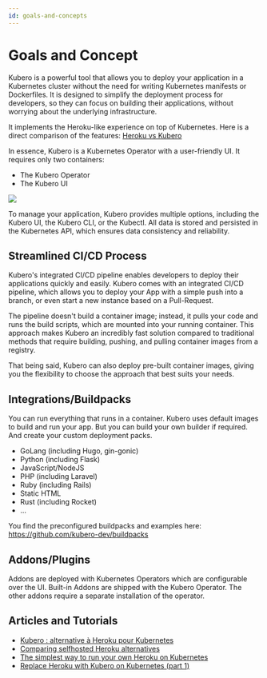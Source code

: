 ```yaml
---
id: goals-and-concepts
---
```



# Goals and Concept
Kubero is a powerful tool that allows you to deploy your application in a Kubernetes cluster without the need for writing Kubernetes manifests or Dockerfiles. It is designed to simplify the deployment process for developers, so they can focus on building their applications, without worrying about the underlying infrastructure.

It implements the Heroku-like experience on top of Kubernetes. Here is a direct comparison of the features:
[Heroku vs Kubero](comparison.md)

In essence, Kubero is a Kubernetes Operator with a user-friendly UI. It requires only two containers:
 - The Kubero Operator
 - The Kubero UI

<img src="https://raw.githubusercontent.com/kubero-dev/kubero/main/docs/img/highlevel.png" />

To manage your application, Kubero provides multiple options, including the Kubero UI, the Kubero CLI, or the Kubectl. All data is stored and persisted in the Kubernetes API, which ensures data consistency and reliability.

## Streamlined CI/CD Process
Kubero's integrated CI/CD pipeline enables developers to deploy their applications quickly and easily. Kubero comes with an integrated CI/CD pipeline, which allows you to deploy your App with a simple push into a branch, or even start a new instance based on a Pull-Request.

The pipeline doesn't build a container image; instead, it pulls your code and runs the build scripts, which are mounted into your running container. This approach makes Kubero an incredibly fast solution compared to traditional methods that require building, pushing, and pulling container images from a registry.

That being said, Kubero can also deploy pre-built container images, giving you the flexibility to choose the approach that best suits your needs.

## Integrations/Buildpacks

You can run everything that runs in a container. Kubero uses default images to build and run your app. But you can build your own builder if required. And create your custom deployment packs.

- GoLang (including Hugo, gin-gonic)
- Python (including Flask)
- JavaScript/NodeJS
- PHP (including Laravel)
- Ruby (including Rails)
- Static HTML
- Rust (including Rocket)
- ...


You find the preconfigured buildpacks and examples here:
https://github.com/kubero-dev/buildpacks

## Addons/Plugins
Addons are deployed with Kubernetes Operators which are configurable over the UI. Built-in Addons are shipped with the Kubero Operator. The other addons require a separate installation of the operator.

## Articles and Tutorials
 - [Kubero : alternative à Heroku pour Kubernetes](https://dev.to/deep75/kubero-alternative-a-heroku-pour-kubernetes--19am)
 - [Comparing selfhosted Heroku alternatives](https://dev.to/shoksuno/comparing-selfhosted-heroku-alternatives-249p)
 - [The simplest way to run your own Heroku on Kubernetes](https://dev.to/shoksuno/the-simplest-way-to-run-your-own-heroku-on-kubernetes-3l03)
 - [Replace Heroku with Kubero on Kubernetes (part 1)](https://dev.to/shoksuno/replace-heroku-with-kubero-on-kubernetes-2aoj)